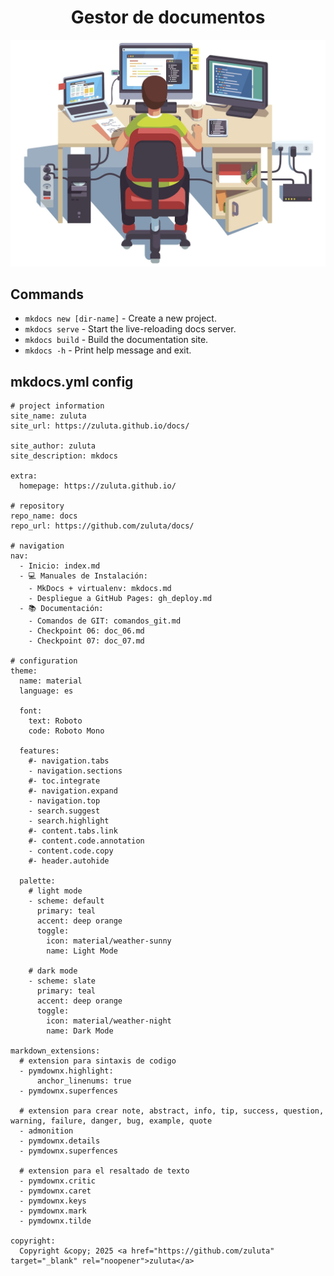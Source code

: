 # <center>Gestor de documentos</center>

![Git Hub Image](images/index/portada.png)
<br>

## Commands

* `mkdocs new [dir-name]` - Create a new project.
* `mkdocs serve` - Start the live-reloading docs server.
* `mkdocs build` - Build the documentation site.
* `mkdocs -h` - Print help message and exit.

## mkdocs.yml config

```
# project information
site_name: zuluta
site_url: https://zuluta.github.io/docs/

site_author: zuluta
site_description: mkdocs

extra:
  homepage: https://zuluta.github.io/

# repository
repo_name: docs
repo_url: https://github.com/zuluta/docs/

# navigation
nav:
  - Inicio: index.md
  - 💻 Manuales de Instalación:
    - MkDocs + virtualenv: mkdocs.md
    - Despliegue a GitHub Pages: gh_deploy.md
  - 📚 Documentación:
    - Comandos de GIT: comandos_git.md
    - Checkpoint 06: doc_06.md
    - Checkpoint 07: doc_07.md

# configuration
theme:
  name: material
  language: es

  font:
    text: Roboto
    code: Roboto Mono

  features:
    #- navigation.tabs
    - navigation.sections
    #- toc.integrate
    #- navigation.expand
    - navigation.top
    - search.suggest
    - search.highlight
    #- content.tabs.link
    #- content.code.annotation
    - content.code.copy
    #- header.autohide

  palette:
    # light mode
    - scheme: default
      primary: teal
      accent: deep orange
      toggle:
        icon: material/weather-sunny
        name: Light Mode

    # dark mode
    - scheme: slate
      primary: teal
      accent: deep orange
      toggle:
        icon: material/weather-night
        name: Dark Mode

markdown_extensions:
  # extension para sintaxis de codigo
  - pymdownx.highlight:
      anchor_linenums: true
  - pymdownx.superfences

  # extension para crear note, abstract, info, tip, success, question, warning, failure, danger, bug, example, quote
  - admonition
  - pymdownx.details
  - pymdownx.superfences

  # extension para el resaltado de texto
  - pymdownx.critic
  - pymdownx.caret
  - pymdownx.keys
  - pymdownx.mark
  - pymdownx.tilde

copyright:
  Copyright &copy; 2025 <a href="https://github.com/zuluta"  target="_blank" rel="noopener">zuluta</a>
```
<br>
